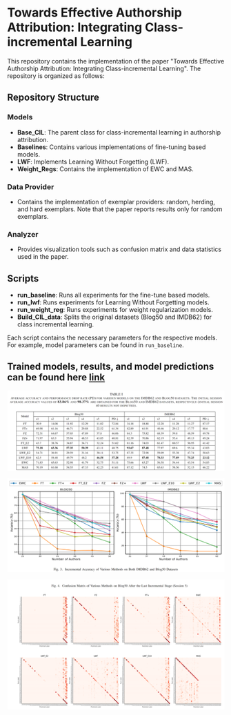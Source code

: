 # Towards Effective Authorship Attribution: Integrating Class-incremental Learning

This repository contains the implementation of the paper "Towards Effective Authorship Attribution: Integrating Class-incremental Learning". The repository is organized as follows:

## Repository Structure

### Models
- **Base_CIL**: The parent class for class-incremental learning in authorship attribution.
- **Baselines**: Contains various implementations of fine-tuning based models.
- **LWF**: Implements Learning Without Forgetting (LWF).
- **Weight_Regs**: Contains the implementation of EWC and MAS.

### Data Provider
- Contains the implementation of exemplar providers: random, herding, and hard exemplars. Note that the paper reports results only for random exemplars.

### Analyzer
- Provides visualization tools such as confusion matrix and data statistics used in the paper.

## Scripts
- **run_baseline**: Runs all experiments for the fine-tune based models.
- **run_lwf**: Runs experiments for Learning Without Forgetting models.
- **run_weight_reg**: Runs experiments for weight regularization models.
- **Build_CIL_data**: Splits the original datasets (Blog50 and IMDB62) for class incremental learning.

Each script contains the necessary parameters for the respective models. For example, model parameters can be found in `run_baseline`.

## Trained models, results, and model predictions can be found here [link](https://drive.google.com/drive/folders/111zXVnCvimQa-TQDG5zoLyTD4iz8asL9?usp=drive_link)


![Alt text](images/table_result.png)


![Alt text](images/inc_acc.png)

![Alt text](images/conf_m.png)